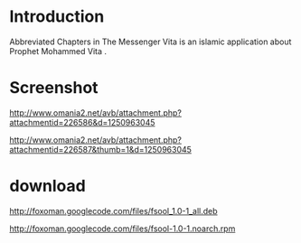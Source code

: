 # Introduction #

Abbreviated Chapters in The Messenger Vita is an islamic application about Prophet Mohammed Vita .


# Screenshot #

http://www.omania2.net/avb/attachment.php?attachmentid=226586&d=1250963045


http://www.omania2.net/avb/attachment.php?attachmentid=226587&thumb=1&d=1250963045


# download #

http://foxoman.googlecode.com/files/fsool_1.0-1_all.deb


http://foxoman.googlecode.com/files/fsool-1.0-1.noarch.rpm